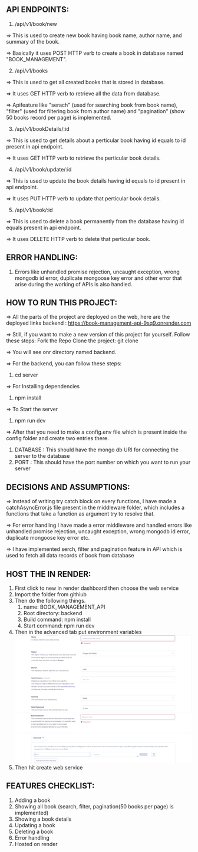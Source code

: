 API ENDPOINTS:
--------------
1. /api/v1/book/new

=> This is used to create new book having book name, author name, and summary of the book.

=> Basically it uses POST HTTP verb to create a book in database named "BOOK_MANAGEMENT".

2. /api/v1/books

=> This is used to get all created books that is stored in database.

=> It uses GET HTTP verb to retrieve all the data from database.

=> Apifeature like "serach" (used for searching book from book name), "filter" (used for filtering book from author name) and      "pagination" (show 50 books record per page) is implemented.

3. /api/v1/bookDetails/:id

=> This is used to get details about a perticular book having id equals to id present in api endpoint.

=> It uses GET HTTP verb to retrieve the perticular book details.

4. /api/v1/book/update/:id

=> This is used to update the book details having id equals to id present in api endpoint.

=> It uses PUT HTTP verb to update that perticular book details.

5. /api/v1/book/:id

=> This is used to delete a book permanently from the database having id equals present in api endpoint.

=> It uses DELETE HTTP verb to delete that perticular book.

ERROR HANDLING:
---------------
1. Errors like unhandled promise rejection, uncaught exception, wrong mongodb id error, duplicate mongoose key error and other error that arise during the working of APIs is also handled.

HOW TO RUN THIS PROJECT:
------------------------
=> All the parts of the project are deployed on the web, here are the deployed links
   backend : https://book-management-api-9sq9.onrender.com

=> Still, if you want to make a new version of this project for yourself. Follow these steps:
   Fork the Repo
   Clone the project: git clone <forked repo url>

=> You will see onr directory named backend.

=> For the backend, you can follow these steps:
   1. cd server

=> For Installing dependencies
   1. npm install

=> To Start the server
   1. npm run dev

=> After that you need to make a config.env file which is present inside the config folder and create two entries there.
   1. DATABASE : This should have the mongo db URI for connecting the server to the database
   2. PORT : This should have the port number on which you want to run your server

DECISIONS AND ASSUMPTIONS:
--------------------------
=> Instead of writing try catch block on every functions, I have made a catchAsyncError.js file present in the middleware folder, which includes a functions that take a function as argument try to resolve that.

=> For error handling I have made a error middleware and handled errors like unhandled promise rejection, uncaught exception, wrong mongodb id error, duplicate mongoose key error etc.

=> I have implemented serch, filter and pagination feature in API which is used to fetch all data records of book from database

HOST THE IN RENDER:
-------------------
1. First click to new in render dashboard then choose the web service
2. Import the folder from githiub
3. Then do the following things.
   1. name: BOOK_MANAGEMENT_API
   2. Root directory: backend
   3. Build command: npm install
   4. Start command: npm run dev
4. Then in the advanced tab put environment variables
![Alt text](image.png)
![Alt text](image-1.png)
![Alt text](image-2.png)
5. Then hit create web service

FEATURES CHECKLIST:
-------------------
1. Adding a book 
2. Showing all book (search, filter, pagination(50 books per page) is implemented)
3. Showing a book details
4. Updating a book
5. Deleting a book
6. Error handling
7. Hosted on render
